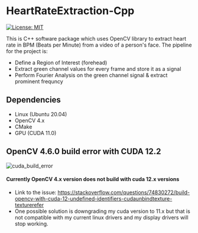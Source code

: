 # HeartRateExtraction-Cpp


[![License: MIT](https://img.shields.io/badge/License-MIT-yellow.svg)](https://opensource.org/licenses/MIT)

This is C++ software package which uses OpenCV library to extract heart rate in BPM (Beats per Minute) from a video of a person's face. The pipeline for the project is:
-  Define a Region of Interest (forehead)
-  Extract green channel values for every frame and store it as a signal
-  Perform Fourier Analysis on the green channel signal & extract prominent frequncy

 ## Dependencies
 - Linux (Ubuntu 20.04)
 - OpenCV 4.x
 - CMake
 - GPU (CUDA 11.0)
## OpenCV 4.6.0 build error with CUDA 12.2 
![cuda_build_error](https://github.com/Madhunc5229/HeartRateExtraction-Cpp/assets/61328094/f118fec0-cd2c-4e9c-80d3-173639615228)

#### Currently OpenCV 4.x version does not build with cuda 12.x versions
 - Link to the issue: https://stackoverflow.com/questions/74830272/build-opencv-with-cuda-12-undefined-identifiers-cudaunbindtexture-texturerefer
 - One possible solution is downgrading my cuda version to 11.x but that is not compatible with my current linux drivers and my display drivers will stop working.

<!-- ## Building the package
- Open a new terminal on your linux system and type the following commands 


#### Clone the repository
```
git clone https://github.com/Madhunc5229/HeartRateExtraction-Cpp.git
```

#### Build and run
```
mkdir build
cd build
cmake ..
./FindHeartRate
```
- You should see the heart rate printed on terminal: "Estimated Heart Rate: XXBPM"

#### To see preview of forehead region
- Set the `showPreview` flag to `true` in the `extractGreenChannel()` function -->
